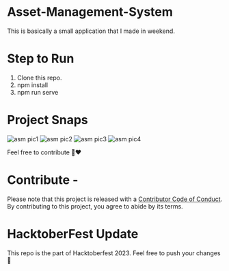 # Asset-Management-System
This is basically a small application that I made in weekend.

# Step to Run
1. Clone this repo.
2. npm install
3. npm run serve

# Project Snaps
![asm pic1](https://github.com/kavyanshpandey/Asset-Management-System/blob/master/asm1pic.png)
![asm pic2](https://github.com/kavyanshpandey/Asset-Management-System/blob/master/asmpic4.png)
![asm pic3](https://github.com/kavyanshpandey/Asset-Management-System/blob/master/asmpic2.png)
![asm pic4](https://github.com/kavyanshpandey/Asset-Management-System/blob/master/asmpic3.png)

Feel free to contribute 🚀❤️

# Contribute -

Please note that this project is released with a [Contributor Code of Conduct](CODE_OF_CONDUCT.md). By contributing to this project, you agree to abide by its terms.

# HacktoberFest Update

This repo is the part of Hacktoberfest 2023. Feel free to push your changes 🚀
